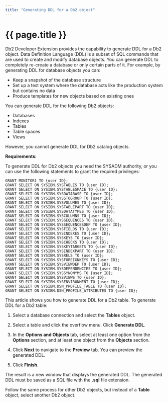 ```yaml
---
title: "Generating DDL for a Db2 object"
---
```


# {{ page.title }}


Db2 Developer Extension provides the capability to generate DDL for a Db2 object. Data Definition Language (DDL) is a subset of SQL commands that are used to create and modify database objects. You can generate DDL to completely re-create a database or only certain parts of it. For example, by generating DDL for database objects you can:
- Keep a snapshot of the database structure
- Set up a test system where the database acts like the production system but contains no data
- Produce templates for new objects based on existing ones

You can generate DDL for the following Db2 objects:
- Databases
- Indexes
- Tables
- Table spaces
- Views

However, you cannot generate DDL for Db2 catalog objects.


**Requirements:**

To generate DDL for Db2 objects you need the SYSADM authority, or you can use the following statements to grant the required privileges:

```
GRANT MONITOR1 TO {user ID};
GRANT SELECT ON SYSIBM.SYSTABLES TO {user ID};
GRANT SELECT ON SYSIBM.SYSTABLESPACE TO {user ID};
GRANT SELECT ON SYSIBM.SYSDATABASE TO {user ID};
GRANT SELECT ON SYSIBM.SYSSTOGROUP TO {user ID};
GRANT SELECT ON SYSIBM.SYSVOLUMES TO {user ID};
GRANT SELECT ON SYSIBM.SYSTABLEPART TO {user ID};
GRANT SELECT ON SYSIBM.SYSDATATYPES TO {user ID};
GRANT SELECT ON SYSIBM.SYSCOLUMNS TO {user ID};
GRANT SELECT ON SYSIBM.SYSSEQUENCES TO {user ID};
GRANT SELECT ON SYSIBM.SYSSEQUENCESDEP TO {user ID};
GRANT SELECT ON SYSIBM.SYSFIELDS TO {user ID};
GRANT SELECT ON SYSIBM.SYSINDEXES TO {user ID};
GRANT SELECT ON SYSIBM.SYSKEYS TO {user ID};
GRANT SELECT ON SYSIBM.SYSCHECKS TO {user ID};
GRANT SELECT ON SYSIBM.SYSKEYTARGETS TO {user ID};
GRANT SELECT ON SYSIBM.SYSINDEXPART TO {user ID};
GRANT SELECT ON SYSIBM.SYSRELS TO {user ID};
GRANT SELECT ON SYSIBM.SYSFOREIGNKEYS TO {user ID};
GRANT SELECT ON SYSIBM.SYSVIEWDEP TO {user ID};
GRANT SELECT ON SYSIBM.SYSDEPENDENCIES TO {user ID};
GRANT SELECT ON SYSIBM.SYSSYNONYMS TO {user ID};
GRANT SELECT ON SYSIBM.SYSVIEWS TO {user ID};
GRANT SELECT ON SYSIBM.SYSENVIRONMENT TO {user ID};
GRANT SELECT ON SYSIBM.DSN_PROFILE_TABLE TO {user ID};
GRANT SELECT ON SYSIBM.DSN_PROFILE_ATTRIBUTES TO {user ID};
```


This article shows you how to generate DDL for a Db2 table. To generate DDL for a Db2 table:

1. Select a database connection and select the **Tables** object.

2. Select a table and click the overflow menu. Click **Generate DDL**.
<!-- Instead of overflow menu, include picture of the icon in parenthesis -->

3. In the **Options and Objects** tab, select at least one option from the **Options** section, and at least one object from the **Objects** section.

4. Click **Next** to navigate to the **Preview** tab. You can preview the generated DDL.

5. Click **Finish**.

The result is a new window that displays the generated DDL. The generated DDL must be saved as a SQL file with the **.sql** file extension.

Follow the same process for other Db2 objects, but instead of a **Table** object, select another Db2 object.
